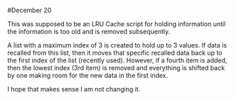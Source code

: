 #December 20

This was supposed to be an LRU Cache script for holding information until the information is too old and is removed subsequently.

A list with a maximum index of 3 is created to hold up to 3 values. If data is recalled from this list, then it moves that specific
recalled data back up to the first index of the list (recently used). However, if a fourth item is added, then the lowest index (3rd item)
is removed and everything is shifted back by one making room for the new data in the first index.

I hope that makes sense I am not changing it.